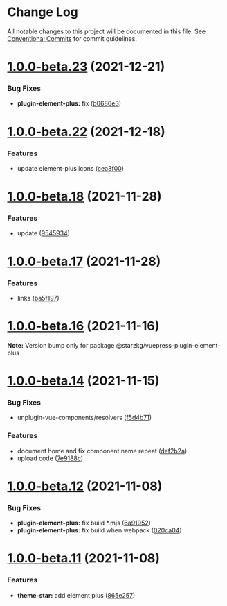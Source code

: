 # Change Log

All notable changes to this project will be documented in this file.
See [Conventional Commits](https://conventionalcommits.org) for commit guidelines.

# [1.0.0-beta.23](https://github.com/shentuzhigang/vuepress-theme-star/compare/v1.0.0-beta.22...v1.0.0-beta.23) (2021-12-21)


### Bug Fixes

* **plugin-element-plus:** fix ([b0686e3](https://github.com/shentuzhigang/vuepress-theme-star/commit/b0686e352214cb558b5ed133172e9fe0da54d6d9))





# [1.0.0-beta.22](https://github.com/shentuzhigang/vuepress-theme-star/compare/v1.0.0-beta.21...v1.0.0-beta.22) (2021-12-18)


### Features

* update element-plus icons ([cea3f00](https://github.com/shentuzhigang/vuepress-theme-star/commit/cea3f005efef1f11ab0fcd12fb2303c4317742f6))





# [1.0.0-beta.18](https://github.com/shentuzhigang/vuepress-theme-star/compare/v1.0.0-beta.17...v1.0.0-beta.18) (2021-11-28)


### Features

* update ([9545934](https://github.com/shentuzhigang/vuepress-theme-star/commit/954593405e55b8a702993af6da59c6e2d6d2dd09))





# [1.0.0-beta.17](https://github.com/shentuzhigang/vuepress-theme-star/compare/v1.0.0-beta.16...v1.0.0-beta.17) (2021-11-28)


### Features

* links ([ba5f197](https://github.com/shentuzhigang/vuepress-theme-star/commit/ba5f19767d41b3449ee88447b43a6390c3b9eb67))





# [1.0.0-beta.16](https://github.com/vuepress/vuepress-next/compare/v1.0.0-beta.15...v1.0.0-beta.16) (2021-11-16)

**Note:** Version bump only for package @starzkg/vuepress-plugin-element-plus





# [1.0.0-beta.14](https://github.com/vuepress/vuepress-next/compare/v1.0.0-beta.13...v1.0.0-beta.14) (2021-11-15)


### Bug Fixes

* unplugin-vue-components/resolvers ([f5d4b71](https://github.com/vuepress/vuepress-next/commit/f5d4b713019352a57ab27c84c4840e3fb119d9c6))


### Features

* document home and fix component name repeat ([def2b2a](https://github.com/vuepress/vuepress-next/commit/def2b2a069aa27191d2f8ef05ba6cdb06cfc4bd1))
* upload code ([7e9188c](https://github.com/vuepress/vuepress-next/commit/7e9188c95d056aa2e2c5d649026759642450bbab))





# [1.0.0-beta.12](https://github.com/vuepress/vuepress-next/compare/v1.0.0-beta.11...v1.0.0-beta.12) (2021-11-08)


### Bug Fixes

* **plugin-element-plus:** fix build *.mjs ([6a91952](https://github.com/vuepress/vuepress-next/commit/6a91952b727a680730c87524aaec4b2f647b99e6))
* **plugin-element-plus:** fix build when webpack ([020ca04](https://github.com/vuepress/vuepress-next/commit/020ca040ac139928d54304bd68aa202059795238))





# [1.0.0-beta.11](https://github.com/vuepress/vuepress-next/compare/v1.0.0-beta.10...v1.0.0-beta.11) (2021-11-08)


### Features

* **theme-star:** add element plus ([865e257](https://github.com/vuepress/vuepress-next/commit/865e2578eca2b7637b65dd8dda6dae0e1cf8e640))
